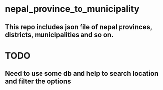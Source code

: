 # nepal_province_to_municipality
## This repo includes json file of nepal provinces, districts, municipalities and so on. 

# TODO
## Need to use some db and help to search location and filter the options
